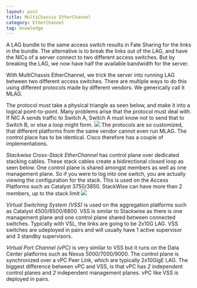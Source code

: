 ```yaml
---
layout: post
title: MultiChassis EtherChannel
category: EtherChannel
tag: knowledge
---
```

A LAG bundle to the same access switch results in Fate Sharing for the links in the bundle. The alternative is to break the links out of the LAG, and have the NICs of a server connect to two different access switches. But by breaking the LAG, we now have half the available bandwidth for the server.

With MultiChassis EtherChannel, we trick the server into running LAG between two different access switches. There are multiple ways to do this using different protocols made by different vendors. We generically call it MLAG.

The protocol must take a physical triangle as seen below, and make it into a logical point-to-point. Many problems arise that the protocol must deal with. If NIC A sends traffic to Switch A, Switch A must know not to send that to Switch B, or else a loop might form.
![][image-1]
The protocols are so customized, that different platforms from the same vendor cannot even run MLAG. The control place has to be identical. Cisco therefore has a couple of implementations.

*Stackwise Cross-Stack EtherChannel* has control plane over dedicated stacking cables. These stack cables create a bidirectional closed loop as seen below. One control plane is shared amongst members as well as one management plane. So if you were to log into one switch, you are actually viewing the configuration for the stack. This is used on the Access Platforms such as Catalyst 3750/3850. StackWise can have more than 2 members, up to the stack limit
![][image-2]

*Virtual Switching System (VSS)* is used on the aggregation platforms such as Catalyst 4500/6500/6800. VSS is similar to Stackwise as there is one management plane and one control plane shared between connected switches. Typically with VSL, the links are going to be 2x10G LAG. VSS switches are udeployed in pairs and will usually have 1 active supervisor and 3 standby supervisors.

*Virtual Port Channel (vPC)* is very similar to VSS but it runs on the Data Center platforms such as Nexus 5000/7000/9000. The control plane is synchronized over a vPC Peer Link, which are typically 2x10GigE LAG. The biggest difference between vPC and VSS, is that vPC has *2* independent control planes and *2* independent management planes. vPC like VSS is deployed in pairs.




[image-1]:	http://www.cisco.com/c/dam/en/us/td/i/200001-300000/220001-230000/226001-227000/226936.eps/_jcr_content/renditions/226936.jpg
[image-2]:	https://encrypted-tbn1.gstatic.com/images?q=tbn:ANd9GcRguQ7GRPRoSYAmPfJ4MCMN2r160qFDougT6yyluxFXu6n42Foxgg